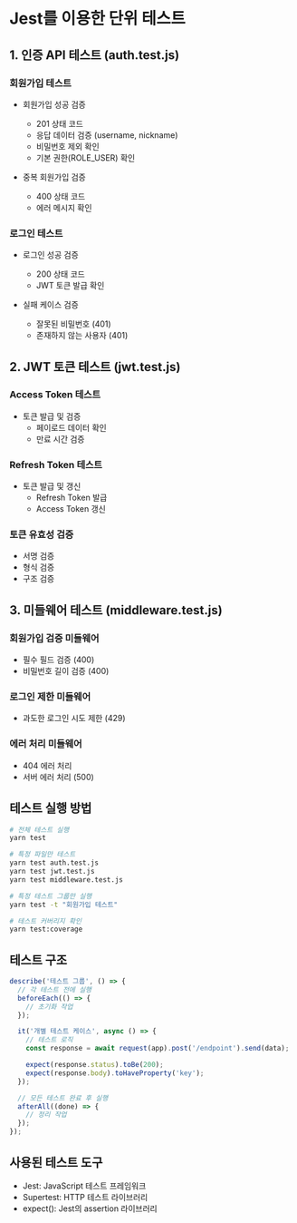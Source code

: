 # Jest를 이용한 단위 테스트

## 1. 인증 API 테스트 (auth.test.js)

### 회원가입 테스트

- 회원가입 성공 검증

  - 201 상태 코드
  - 응답 데이터 검증 (username, nickname)
  - 비밀번호 제외 확인
  - 기본 권한(ROLE_USER) 확인

- 중복 회원가입 검증
  - 400 상태 코드
  - 에러 메시지 확인

### 로그인 테스트

- 로그인 성공 검증

  - 200 상태 코드
  - JWT 토큰 발급 확인

- 실패 케이스 검증
  - 잘못된 비밀번호 (401)
  - 존재하지 않는 사용자 (401)

## 2. JWT 토큰 테스트 (jwt.test.js)

### Access Token 테스트

- 토큰 발급 및 검증
  - 페이로드 데이터 확인
  - 만료 시간 검증

### Refresh Token 테스트

- 토큰 발급 및 갱신
  - Refresh Token 발급
  - Access Token 갱신

### 토큰 유효성 검증

- 서명 검증
- 형식 검증
- 구조 검증

## 3. 미들웨어 테스트 (middleware.test.js)

### 회원가입 검증 미들웨어

- 필수 필드 검증 (400)
- 비밀번호 길이 검증 (400)

### 로그인 제한 미들웨어

- 과도한 로그인 시도 제한 (429)

### 에러 처리 미들웨어

- 404 에러 처리
- 서버 에러 처리 (500)

## 테스트 실행 방법

```bash
# 전체 테스트 실행
yarn test

# 특정 파일만 테스트
yarn test auth.test.js
yarn test jwt.test.js
yarn test middleware.test.js

# 특정 테스트 그룹만 실행
yarn test -t "회원가입 테스트"

# 테스트 커버리지 확인
yarn test:coverage
```

## 테스트 구조

```javascript
describe('테스트 그룹', () => {
  // 각 테스트 전에 실행
  beforeEach(() => {
    // 초기화 작업
  });

  it('개별 테스트 케이스', async () => {
    // 테스트 로직
    const response = await request(app).post('/endpoint').send(data);

    expect(response.status).toBe(200);
    expect(response.body).toHaveProperty('key');
  });

  // 모든 테스트 완료 후 실행
  afterAll((done) => {
    // 정리 작업
  });
});
```

## 사용된 테스트 도구

- Jest: JavaScript 테스트 프레임워크
- Supertest: HTTP 테스트 라이브러리
- expect(): Jest의 assertion 라이브러리
